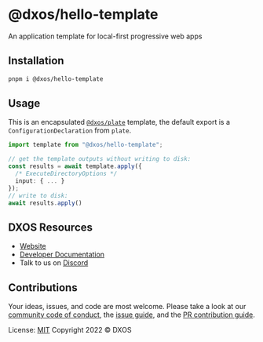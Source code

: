 # @dxos/hello-template

An application template for local-first progressive web apps

## Installation

```bash
pnpm i @dxos/hello-template
```

## Usage

This is an encapsulated [`@dxos/plate`](https://www.npmjs.com/package/@dxos/plate) template, the default export is a `ConfigurationDeclaration` from `plate`.

```ts
import template from "@dxos/hello-template";

// get the template outputs without writing to disk:
const results = await template.apply({
  /* ExecuteDirectoryOptions */
  input: { ... }
});
// write to disk:
await results.apply()
```

## DXOS Resources

- [Website](https://dxos.org)
- [Developer Documentation](https://docs.dxos.org)
- Talk to us on [Discord](https://dxos.org/discord)

## Contributions

Your ideas, issues, and code are most welcome. Please take a look at our [community code of conduct](https://github.com/dxos/dxos/blob/main/CODE_OF_CONDUCT.md), the [issue guide](https://github.com/dxos/dxos/blob/main/CONTRIBUTING.md#submitting-issues), and the [PR contribution guide](https://github.com/dxos/dxos/blob/main/CONTRIBUTING.md#submitting-prs).

License: [MIT](./LICENSE) Copyright 2022 © DXOS
